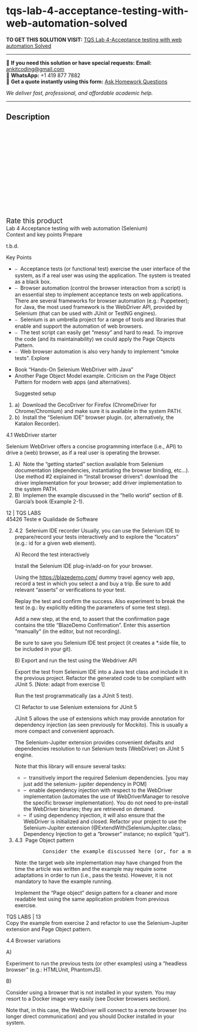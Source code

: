 # tqs-lab-4-acceptance-testing-with-web-automation-solved
**TO GET THIS SOLUTION VISIT:** [TQS Lab 4-Acceptance testing with web automation Solved](https://www.ankitcodinghub.com/product/tqs-lab-4-acceptance-testing-with-web-automation-solved/)


---

📩 **If you need this solution or have special requests:** **Email:** ankitcoding@gmail.com  
📱 **WhatsApp:** +1 419 877 7882  
📄 **Get a quote instantly using this form:** [Ask Homework Questions](https://www.ankitcodinghub.com/services/ask-homework-questions/)

*We deliver fast, professional, and affordable academic help.*

---

<h2>Description</h2>



<div class="kk-star-ratings kksr-auto kksr-align-center kksr-valign-top" data-payload="{&quot;align&quot;:&quot;center&quot;,&quot;id&quot;:&quot;93890&quot;,&quot;slug&quot;:&quot;default&quot;,&quot;valign&quot;:&quot;top&quot;,&quot;ignore&quot;:&quot;&quot;,&quot;reference&quot;:&quot;auto&quot;,&quot;class&quot;:&quot;&quot;,&quot;count&quot;:&quot;0&quot;,&quot;legendonly&quot;:&quot;&quot;,&quot;readonly&quot;:&quot;&quot;,&quot;score&quot;:&quot;0&quot;,&quot;starsonly&quot;:&quot;&quot;,&quot;best&quot;:&quot;5&quot;,&quot;gap&quot;:&quot;4&quot;,&quot;greet&quot;:&quot;Rate this product&quot;,&quot;legend&quot;:&quot;0\/5 - (0 votes)&quot;,&quot;size&quot;:&quot;24&quot;,&quot;title&quot;:&quot;TQS Lab 4-Acceptance testing with web automation Solved&quot;,&quot;width&quot;:&quot;0&quot;,&quot;_legend&quot;:&quot;{score}\/{best} - ({count} {votes})&quot;,&quot;font_factor&quot;:&quot;1.25&quot;}">

<div class="kksr-stars">

<div class="kksr-stars-inactive">
            <div class="kksr-star" data-star="1" style="padding-right: 4px">


<div class="kksr-icon" style="width: 24px; height: 24px;"></div>
        </div>
            <div class="kksr-star" data-star="2" style="padding-right: 4px">


<div class="kksr-icon" style="width: 24px; height: 24px;"></div>
        </div>
            <div class="kksr-star" data-star="3" style="padding-right: 4px">


<div class="kksr-icon" style="width: 24px; height: 24px;"></div>
        </div>
            <div class="kksr-star" data-star="4" style="padding-right: 4px">


<div class="kksr-icon" style="width: 24px; height: 24px;"></div>
        </div>
            <div class="kksr-star" data-star="5" style="padding-right: 4px">


<div class="kksr-icon" style="width: 24px; height: 24px;"></div>
        </div>
    </div>

<div class="kksr-stars-active" style="width: 0px;">
            <div class="kksr-star" style="padding-right: 4px">


<div class="kksr-icon" style="width: 24px; height: 24px;"></div>
        </div>
            <div class="kksr-star" style="padding-right: 4px">


<div class="kksr-icon" style="width: 24px; height: 24px;"></div>
        </div>
            <div class="kksr-star" style="padding-right: 4px">


<div class="kksr-icon" style="width: 24px; height: 24px;"></div>
        </div>
            <div class="kksr-star" style="padding-right: 4px">


<div class="kksr-icon" style="width: 24px; height: 24px;"></div>
        </div>
            <div class="kksr-star" style="padding-right: 4px">


<div class="kksr-icon" style="width: 24px; height: 24px;"></div>
        </div>
    </div>
</div>


<div class="kksr-legend" style="font-size: 19.2px;">
            <span class="kksr-muted">Rate this product</span>
    </div>
    </div>
<div class="page" title="Page 12">
<div class="layoutArea">
<div class="column">
Lab 4 Acceptance testing with web automation (Selenium)

</div>
</div>
<div class="layoutArea">
<div class="column">
Context and key points Prepare

t.b.d.

Key Points

<ul>
<li>⎯ &nbsp;Acceptance tests (or functional test) exercise the user interface of the system, as if a real user was using the application. The system is treated as a black box.</li>
<li>⎯ &nbsp;Browser automation (control the browser interaction from a script) is an essential step to implement acceptance tests on web applications. There are several frameworks for browser automation (e.g.: Puppeteer); for Java, the most used framework is the WebDriver API, provided by Selenium (that can be used with JUnit or TestNG engines).</li>
<li>⎯ &nbsp;Selenium is an umbrella project for a range of tools and libraries that enable and support the automation of web browsers.</li>
<li>⎯ &nbsp;The test script can easily get “messy” and hard to read. To improve the code (and its maintainability) we could apply the Page Objects Pattern.</li>
<li>⎯ &nbsp;Web browser automation is also very handy to implement “smoke tests”.
Explore
</li>
</ul>
<ul>
<li>Book “Hands-On Selenium WebDriver with Java”</li>
<li>Another Page Object Model example. Criticism on the Page Object Pattern for modern web apps
(and alternatives).

Suggested setup
</li>
</ul>
<ol>
<li>a) &nbsp;Download the GecoDriver for Firefox (ChromeDriver for Chrome/Chromium) and make sure it is available in the system PATH.</li>
<li>b) &nbsp;Install the “Selenium IDE” browser plugin. (or, alternatively, the Katalon Recorder).</li>
</ol>
4.1 WebDriver starter

Selenium WebDriver offers a concise programming interface (i.e., API) to drive a (web) browser, as if a real user is operating the browser.

<ol>
<li>A) &nbsp;Note the “getting started” section available from Selenium documentation (dependencies, instantiating the browser binding, etc…).
Use method #2 explained in “Install browser drivers”: download the driver implementation for your browser; add driver implementation to the system PATH.
</li>
<li>B) &nbsp;Implemen the example discussed in the “hello world” section of B. Garcia’s book (Example 2-1).</li>
</ol>
</div>
</div>
<div class="layoutArea">
<div class="column">
12 | TQS LABS

</div>
</div>
</div>
<div class="page" title="Page 13">
<div class="layoutArea">
<div class="column">
45426 Teste e Qualidade de Software

</div>
</div>
<div class="layoutArea">
<div class="column">
<ol start="2">
<li>4.2 &nbsp;Selenium IDE recorder
Usually, you can use the Selenium IDE to prepare/record your tests interactively and to explore the “locators” (e.g.: id for a given web element).

A) Record the test interactively

Install the Selenium IDE plug-in/add-on for your browser.

Using the https://blazedemo.com/ dummy travel agency web app, record a test in which you select a and buy a trip. Be sure to add relevant “asserts” or verifications to your test.

Replay the test and confirm the success. Also experiment to break the test (e.g.: by explicitly editing the parameters of some test step).

Add a new step, at the end, to assert that the confirmation page contains the title “BlazeDemo Confirmation”. Enter this assertion “manually” (in the editor, but not recording).

Be sure to save you Selenium IDE test project (it creates a *.side file, to be included in your git).

B) Export and run the test using the Webdriver API

Export the test from Selenium IDE into a Java test class and include it in the previous project. Refactor the generated code to be compliant with JUnit 5. [Note: adapt from exercise 1]

Run the test programmatically (as a JUnit 5 test).

C) Refactor to use Selenium extensions for JUnit 5

JUnit 5 allows the use of extensions which may provide annotation for dependency injection (as seen previously for Mockito). This is usually a more compact and convenient approach.

The Selenium-Jupiter extension provides convenient defaults and dependencies resolution to run Selenium tests (WebDriver) on JUnit 5 engine.

Note that this library will ensure several tasks:

<ul>
<li>– &nbsp;transitively import the required Selenium dependencies. [you may just add the selenium- jupiter dependency in POM]</li>
<li>– &nbsp;enable dependency injection with respect to the WebDriver implementation (automates the use of WebDriverManager to resolve the specific browser implementation). You do not need to pre-install the WebDriver binaries; they are retrieved on demand.</li>
<li>– &nbsp;if using dependency injection, it will also ensure that the WebDriver is initialized and closed.
Refactor your project to use the Selenium-Jupiter extension (@ExtendWith(SeleniumJupiter.class; Dependency Injection to get a “browser” instance; no explicit “quit”).
</li>
</ul>
</li>
<li>4.3 &nbsp;Page Object pattern
<pre>         Consider the example discussed here (or, for a more in depth discussion, here).
</pre>
Note: the target web site implementation may have changed from the time the article was written and the example may require some adaptations in order to run (i.e., pass the tests). However, it is not mandatory to have the example running.

Implement the “Page object” design pattern for a cleaner and more readable test using the same application problem from previous exercise.
</li>
</ol>
</div>
</div>
<div class="layoutArea">
<div class="column">
TQS LABS | 13

</div>
</div>
</div>
<div class="page" title="Page 14">
<div class="layoutArea">
<div class="column">
Copy the example from exercise 2 and refactor to use the Selenium-Jupiter extension and Page Object pattern.

4.4 Browser variations

A)

Experiment to run the previous tests (or other examples) using a “headless browser” (e.g.: HTMLUnit, PhantomJS).

B)

Consider using a browser that is not installed in your system. You may resort to a Docker image very easily (see Docker browsers section).

Note that, in this case, the WebDriver will connect to a remote browser (no longer direct communication) and you should Docker installed in your system.

</div>
</div>
</div>
